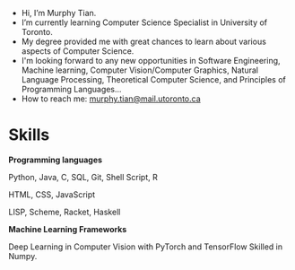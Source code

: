 - Hi, I’m Murphy Tian.
- I’m currently learning Computer Science Specialist in University of Toronto. 
- My degree provided me with great chances to learn about various aspects of Computer Science.
- I'm looking forward to any new opportunities in Software Engineering, Machine learning, Computer Vision/Computer Graphics, Natural Language Processing, Theoretical Computer Science, and Principles of Programming Languages...
- How to reach me: murphy.tian@mail.utoronto.ca

# Skills
**Programming languages**

Python, Java, C, SQL, Git, Shell Script, R

HTML, CSS, JavaScript

LISP, Scheme, Racket, Haskell

**Machine Learning Frameworks**

Deep Learning in Computer Vision with PyTorch and TensorFlow
Skilled in Numpy.
